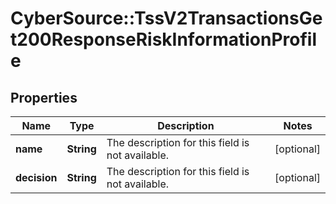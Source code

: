 # CyberSource::TssV2TransactionsGet200ResponseRiskInformationProfile

## Properties
Name | Type | Description | Notes
------------ | ------------- | ------------- | -------------
**name** | **String** | The description for this field is not available. | [optional] 
**decision** | **String** | The description for this field is not available. | [optional] 


